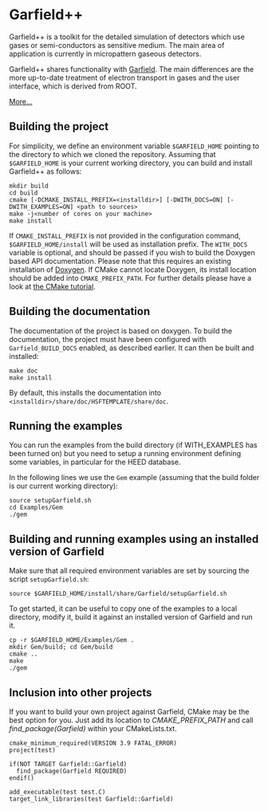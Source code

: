 # Garfield++

Garfield++ is a toolkit for the detailed simulation of detectors which use gases or semi-conductors as sensitive medium. The main area of application is currently in micropattern gaseous detectors.

Garfield++ shares functionality with [Garfield](http://cern.ch/garfield). The main differences are the more up-to-date treatment of electron transport in gases and the user interface, which is derived from ROOT.

[More...](http://garfieldpp.web.cern.ch/garfieldpp/about)

## Building the project
For simplicity, we define an environment variable `$GARFIELD_HOME` 
pointing to the directory to which we cloned the repository. 
Assuming that `$GARFIELD_HOME` is your current working directory,
you can build and install Garfield++ as follows: 

    mkdir build
    cd build
    cmake [-DCMAKE_INSTALL_PREFIX=<installdir>] [-DWITH_DOCS=ON] [-DWITH_EXAMPLES=ON] <path to sources>
    make -j<number of cores on your machine>
    make install

If `CMAKE_INSTALL_PREFIX` is not provided in the configuration command, `$GARFIELD_HOME/install` will be used as installation prefix. The `WITH_DOCS` variable is optional, and should be passed if you wish to
build the Doxygen based API documentation. Please note that this requires an existing
installation of [Doxygen](http://www.doxygen.org/index.html). If CMake cannot locate
Doxygen, its install location should be added into `CMAKE_PREFIX_PATH`.
For further details please have a look at [the CMake tutorial](http://www.cmake.org/cmake-tutorial/).

## Building the documentation

The documentation of the project is based on doxygen. To build the documentation,
the project must have been configured with `Garfield_BUILD_DOCS` enabled, as
described earlier. It can then be built and installed:

    make doc
    make install

By default, this installs the documentation into `<installdir>/share/doc/HSFTEMPLATE/share/doc`.

## Running the examples

You can run the examples from the build directory (if WITH_EXAMPLES has been turned on) but you need to setup a running environment defining some variables, in particular for the HEED database.

In the following lines we use the `Gem` example (assuming that the build folder is our current working directory):
```
source setupGarfield.sh
cd Examples/Gem
./gem
```
## Building and running examples using an installed version of Garfield

Make sure that all required environment variables are set by sourcing the script `setupGarfield.sh`:
```
source $GARFIELD_HOME/install/share/Garfield/setupGarfield.sh
```

To get started, it can be useful to copy one of the examples to 
a local directory, modify it, build it against an installed version of Garfield and run it. 
```
cp -r $GARFIELD_HOME/Examples/Gem .
mkdir Gem/build; cd Gem/build
cmake ..
make
./gem
```  

## Inclusion into other projects

If you want to build your own project against Garfield, CMake may be the best option for you. Just add its location to _CMAKE_PREFIX_PATH_ and call _find_package(Garfield)_ within your CMakeLists.txt.

```
cmake_minimum_required(VERSION 3.9 FATAL_ERROR)
project(test)

if(NOT TARGET Garfield::Garfield)
  find_package(Garfield REQUIRED)
endif()

add_executable(test test.C)
target_link_libraries(test Garfield::Garfield)
```
